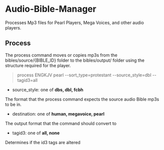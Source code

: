 # Audio-Bible-Manager

Processes Mp3 files for Pearl Players, Mega Voices, and other audio players.


## Process

The process command moves or copies mp3s from the bibles/source/{BIBLE_ID} folder to the bibles/output/ folder using the structure required for the player.

> process ENGKJV pearl --sort_type=protestant --source_style=dbl --tagid3=all

- source_style: one of __dbs, dbl, fcbh__

The format that the process command expects the source audio Bible mp3s to be in.

- destination: one of __human, megavoice, pearl__

The output format that the command should convert to

- tagid3: one of __all, none__

Determines if the id3 tags are altered

